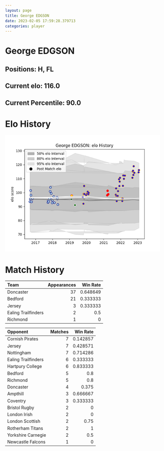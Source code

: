 ```yaml
---  
layout: page  
title: George EDGSON  
date: 2023-02-05 17:59:28.379713  
categories: player  
---
```

# George EDGSON

## Positions: H, FL

## Current elo: 116.0

## Current Percentile: 90.0

# Elo History


![elo history](history_GeorgeEDGSON.png)
# Match History


| Team                |   Appearances |   Win Rate |
|:--------------------|--------------:|-----------:|
| Doncaster           |            37 |   0.648649 |
| Bedford             |            21 |   0.333333 |
| Jersey              |             3 |   0.333333 |
| Ealing Trailfinders |             2 |   0.5      |
| Richmond            |             1 |   0        |

| Opponent            |   Matches |   Win Rate |
|:--------------------|----------:|-----------:|
| Cornish Pirates     |         7 |   0.142857 |
| Jersey              |         7 |   0.428571 |
| Nottingham          |         7 |   0.714286 |
| Ealing Trailfinders |         6 |   0.333333 |
| Hartpury College    |         6 |   0.833333 |
| Bedford             |         5 |   0.8      |
| Richmond            |         5 |   0.8      |
| Doncaster           |         4 |   0.375    |
| Ampthill            |         3 |   0.666667 |
| Coventry            |         3 |   0.333333 |
| Bristol Rugby       |         2 |   0        |
| London Irish        |         2 |   0        |
| London Scottish     |         2 |   0.75     |
| Rotherham Titans    |         2 |   1        |
| Yorkshire Carnegie  |         2 |   0.5      |
| Newcastle Falcons   |         1 |   0        |